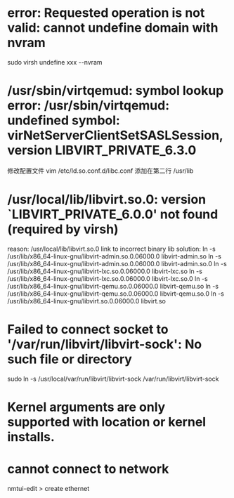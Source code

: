 # error: Requested operation is not valid: cannot undefine domain with nvram
sudo virsh undefine xxx --nvram

# /usr/sbin/virtqemud: symbol lookup error: /usr/sbin/virtqemud: undefined symbol: virNetServerClientSetSASLSession, version LIBVIRT_PRIVATE_6.3.0
修改配置文件 vim /etc/ld.so.conf.d/libc.conf
添加在第二行 /usr/lib

# /usr/local/lib/libvirt.so.0: version `LIBVIRT_PRIVATE_6.0.0' not found (required by virsh)
reason: /usr/local/lib/libvirt.so.0 link to incorrect binary lib
solution: 
ln -s /usr/lib/x86_64-linux-gnu/libvirt-admin.so.0.06000.0 libvirt-admin.so
ln -s /usr/lib/x86_64-linux-gnu/libvirt-admin.so.0.06000.0 libvirt-admin.so.0
ln -s /usr/lib/x86_64-linux-gnu/libvirt-lxc.so.0.06000.0 libvirt-lxc.so
ln -s /usr/lib/x86_64-linux-gnu/libvirt-lxc.so.0.06000.0 libvirt-lxc.so.0
ln -s /usr/lib/x86_64-linux-gnu/libvirt-qemu.so.0.06000.0 libvirt-qemu.so
ln -s /usr/lib/x86_64-linux-gnu/libvirt-qemu.so.0.06000.0 libvirt-qemu.so.0
ln -s /usr/lib/x86_64-linux-gnu/libvirt.so.0.06000.0 libvirt.so

# Failed to connect socket to '/var/run/libvirt/libvirt-sock': No such file or directory
sudo ln -s /usr/local/var/run/libvirt/libvirt-sock /var/run/libvirt/libvirt-sock

# Kernel arguments are only supported with location or kernel installs.

# cannot connect to network
nmtui-edit > create ethernet





